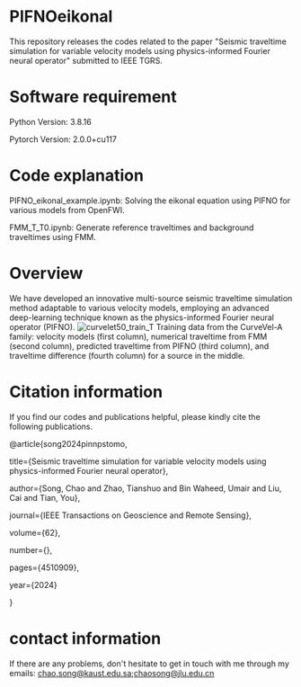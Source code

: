# PIFNOeikonal
This repository releases the codes related to the paper "Seismic traveltime simulation for variable velocity models using physics-informed Fourier neural operator" submitted to IEEE TGRS.

# Software requirement
Python Version: 3.8.16

Pytorch Version: 2.0.0+cu117

# Code explanation

PIFNO_eikonal_example.ipynb: Solving the eikonal equation using PIFNO for various models from OpenFWI.

FMM_T_T0.ipynb: Generate reference traveltimes and background traveltimes using FMM.

# Overview

We have developed an innovative multi-source seismic traveltime simulation method adaptable to various velocity models, employing an advanced deep-learning technique known as the physics-informed Fourier neural operator (PIFNO).
![curvelet50_train_T](https://github.com/user-attachments/assets/5848bd23-cda4-431a-8746-320893c8191a)
Training data from the CurveVel-A family: velocity models (first column), numerical traveltime from FMM (second column), predicted traveltime from PIFNO (third column), and traveltime difference (fourth column) for a source in the middle.


# Citation information

If you find our codes and publications helpful, please kindly cite the following publications.

@article{song2024pinnpstomo,

  title={Seismic traveltime simulation for variable velocity models using physics-informed Fourier neural operator},
  
  author={Song, Chao and Zhao, Tianshuo and Bin Waheed, Umair and Liu, Cai and Tian, You},
  
  journal={IEEE Transactions on Geoscience and Remote Sensing},
  
  volume={62},
    
  number={},
  
  pages={4510909},
  
  year={2024}

}

# contact information
If there are any problems, don't hesitate to get in touch with me through my emails: chao.song@kaust.edu.sa;chaosong@jlu.edu.cn
